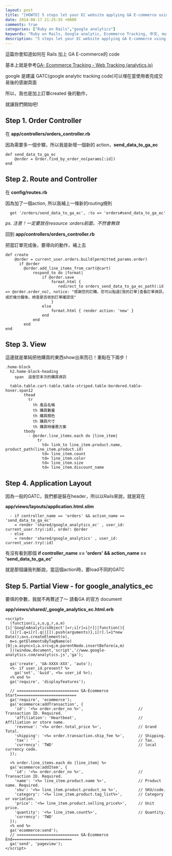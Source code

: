 ```yaml
---
layout: post
title: "[HOWTO] 5 steps let your EC website applying GA E-commerce using Ruby on Rails"
date: 2014-08-17 21:25:55 +0800
comments: true
categories: ["Ruby on Rails","google analytics"]
keywords: "Ruby on Rails, Google analytic, Ecommerce Tracking, 中文, multi-select, modal"
description: "5 steps let your EC website applying GA E-commerce using Ruby on Rails"
---
```


這篇你會知道如何在 Rails 加上 GA E-commerce的 code

基本上就是參考[GA- Ecommerce Tracking - Web Tracking (analytics.js)](https://developers.google.com/analytics/devguides/collection/analyticsjs/ecommerce)

google 是建議 GATC(google analytic tracking code)可以埋在當使用者完成交易後的感謝頁面

所以，我也是加上訂單created 後的動作，

就讓我們開始吧!

<!-- more --> 

## Step 1. Order Controller

在 **app/controllers/orders_controller.rb** 

因為需要多一個步驟，所以我是新增一個新的 action，**send_data_to_ga_ec**

	def send_data_to_ga_ec
		@order = Order.find_by_order_no(params[:id]) 
	end

## Step 2. Route and Controller 

在 **config/routes.rb**

因為加了一個action, 所以我補上一條新的routing規則

	  get '/orders/send_data_to_ga_ec', :to => 'orders#send_data_to_ga_ec' 
	  
*ps. 注意！一定要放在resource :orders前面，不然會無效*
	  	  
回到 **app/controllers/orders_controller.rb**

把當訂單完成後，要導向的動作，補上去

	def create
		@order = current_user.orders.build(permitted_params.order)
		  if @order 
			@order.add_line_items_from_cart(@cart)
				respond_to do |format|
					if @order.save
						format.html { 
						   redirect_to orders_send_data_to_ga_ec_path(:id => @order.order_no), notice: "感謝您的訂購，您可以點選[我的訂單]查看訂單資訊，或於幾分鐘後，檢查是否收到訂單確認信"
						}
					else
						format.html { render action: 'new' }
					end
				end
			end
	end
	
	
## Step 3. View 

這邊就是單純把他購買的東西show出來而已！重點在下兩步！

	.home-block 
	  h2.home-block-heading
	    span  這是您本次的購買資訊
	    
	  table.table.cart-table.table-striped.table-bordered.table-hover.span12
	        thead
	          tr
	            th 產品名稱
	            th 購買數量
	            th 購買顏色
	            th 購買尺寸
	            th 購買時優惠方案
	        tbody
	          - @order.line_items.each do |line_item|
	              tr
	                td= link_to line_item.product.name, product_path(line_item.product.id)
	                td= line_item.count
	                td= line_item.color
	                td= line_item.size
	                td= line_item.discount_name
	                

## Step 4. Application Layout

因為一般的GATC，我們都是裝在header，所以以Rails來說，就是寫在

**app/views/layouts/application.html.slim**

      - if controller_name == 'orders' && action_name == 'send_data_to_ga_ec'
        = render 'shared/google_analytics_ec' , user_id: current_user.try(:id), order: @order
      - else
        = render 'shared/google_analytics' , user_id: current_user.try(:id) 
 
 有沒有看到那個 **if controller_name == 'orders' && action_name == 'send_data_to_ga_ec'** 
 
 就是那個讓我判斷說，當這個action時，要load不同的GATC
 
 
## Step 5. Partial View - for google_analytics_ec

要填的參數，我就不再贅述了～ 請看GA 的官方 document

**app/views/shared/_google_analytics_ec.html.erb**

	<script>
	  (function(i,s,o,g,r,a,m){i['GoogleAnalyticsObject']=r;i[r]=i[r]||function(){
	  (i[r].q=i[r].q||[]).push(arguments)},i[r].l=1*new Date();a=s.createElement(o),
	  m=s.getElementsByTagName(o)[0];a.async=1;a.src=g;m.parentNode.insertBefore(a,m)
	  })(window,document,'script','//www.google-analytics.com/analytics.js','ga');
	
	  ga('create', 'UA-XXXX-XXX', 'auto');
	  <%- if user_id.present? %>
	    ga('set', '&uid', <%= user_id %>);
	  <% end %>
	  ga('require', 'displayfeatures');
	  
	  // =========================== GA-Ecommerce Start==========================
	  ga('require', 'ecommerce');
	  ga('ecommerce:addTransaction', {
	    'id': '<%= order.order_no %>',                        // Transaction ID. Required.
	    'affiliation': 'Heartbeat',                           // Affiliation or store name.
	    'revenue': '<%= order.total_price %>',                // Grand Total.
	    'shipping': '<%= order.transaction.ship_fee %>',      // Shipping.
	    'tax': '' ,                                           // Tax.
	    'currency': 'TWD'                                     // local currency code.
	  });
	
	  <% order.line_items.each do |line_item| %>
	  ga('ecommerce:addItem', {
	    'id': '<%= order.order_no %>',                        // Transaction ID. Required.
	    'name': '<%= line_item.product.name %>',              // Product name. Required.
	    'sku': '<%= line_item.product.product_no %>',         // SKU/code.
	    'category': '<%= line_item.product.tag_list%>',       // Category or variation.
	    'price': '<%= line_item.product.selling_price%>',     // Unit price.
	    'quantity': '<%= line_item.count%>',                  // Quantity.
	    'currency': 'TWD' 
	  });
	  <% end %>
	  ga('ecommerce:send');
	  // =========================== GA-Ecommerce End==========================
	  ga('send', 'pageview');
	</script>
 
 
 
 